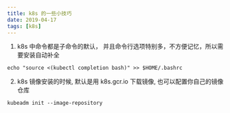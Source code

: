 ```yaml
---
title: k8s 的一些小技巧
date: 2019-04-17
tags: [k8s]
---
```


1. k8s 中命令都是子命令的默认， 并且命令行选项特别多，不方便记忆，所以需要安装自动补全
```shell
echo "source <(kubectl completion bash)" >> $HOME/.bashrc
```

2. k8s 镜像安装的时候, 默认是用 k8s.gcr.io 下载镜像, 也可以配置你自己的镜像仓库
```shell
kubeadm init --image-repository
```
